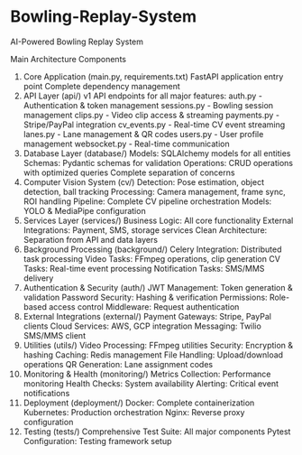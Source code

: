 # Bowling-Replay-System
AI-Powered Bowling Replay System 


Main Architecture Components
1. Core Application (main.py, requirements.txt)
FastAPI application entry point
Complete dependency management
2. API Layer (api/)
v1 API endpoints for all major features:
auth.py - Authentication & token management
sessions.py - Bowling session management
clips.py - Video clip access & streaming
payments.py - Stripe/PayPal integration
cv_events.py - Real-time CV event streaming
lanes.py - Lane management & QR codes
users.py - User profile management
websocket.py - Real-time communication
3. Database Layer (database/)
Models: SQLAlchemy models for all entities
Schemas: Pydantic schemas for validation
Operations: CRUD operations with optimized queries
Complete separation of concerns
4. Computer Vision System (cv/)
Detection: Pose estimation, object detection, ball tracking
Processing: Camera management, frame sync, ROI handling
Pipeline: Complete CV pipeline orchestration
Models: YOLO & MediaPipe configuration
5. Services Layer (services/)
Business Logic: All core functionality
External Integrations: Payment, SMS, storage services
Clean Architecture: Separation from API and data layers
6. Background Processing (background/)
Celery Integration: Distributed task processing
Video Tasks: FFmpeg operations, clip generation
CV Tasks: Real-time event processing
Notification Tasks: SMS/MMS delivery
7. Authentication & Security (auth/)
JWT Management: Token generation & validation
Password Security: Hashing & verification
Permissions: Role-based access control
Middleware: Request authentication
8. External Integrations (external/)
Payment Gateways: Stripe, PayPal clients
Cloud Services: AWS, GCP integration
Messaging: Twilio SMS/MMS client
9. Utilities (utils/)
Video Processing: FFmpeg utilities
Security: Encryption & hashing
Caching: Redis management
File Handling: Upload/download operations
QR Generation: Lane assignment codes
10. Monitoring & Health (monitoring/)
Metrics Collection: Performance monitoring
Health Checks: System availability
Alerting: Critical event notifications
11. Deployment (deployment/)
Docker: Complete containerization
Kubernetes: Production orchestration
Nginx: Reverse proxy configuration
12. Testing (tests/)
Comprehensive Test Suite: All major components
Pytest Configuration: Testing framework setup
